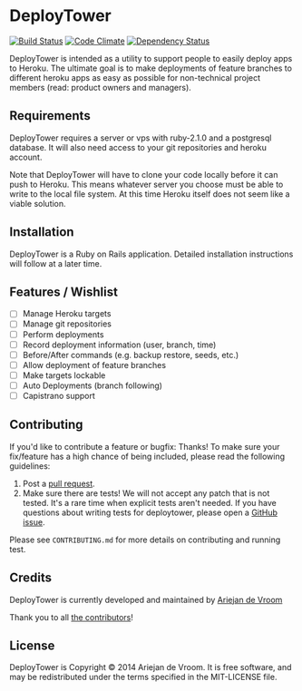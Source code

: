 # DeployTower 

[![Build Status](https://travis-ci.org/ariejan/deploytower.png?branch=master)](https://travis-ci.org/ariejan/deploytower) [![Code Climate](https://codeclimate.com/github/ariejan/deploytower.png)](https://codeclimate.com/github/ariejan/deploytower) [![Dependency Status](https://gemnasium.com/ariejan/deploytower.png)](https://gemnasium.com/ariejan/deploytower)

DeployTower is intended as a utility to support people to easily deploy apps to Heroku. The ultimate goal
is to make deployments of feature branches to different heroku apps as easy as possible for non-technical
project members (read: product owners and managers).

## Requirements

DeployTower requires a server or vps with ruby-2.1.0 and a postgresql database. It will also need access to 
your git repositories and heroku account.

Note that DeployTower will have to clone your code locally before it can push to Heroku. This means whatever
server you choose must be able to write to the local file system. At this time Heroku itself does not seem 
like a viable solution.

## Installation

DeployTower is a Ruby on Rails application. Detailed installation instructions will follow at a later time.

## Features / Wishlist

 - [ ] Manage Heroku targets
 - [ ] Manage git repositories
 - [ ] Perform deployments
 - [ ] Record deployment information (user, branch, time)
 - [ ] Before/After commands (e.g. backup restore, seeds, etc.)
 - [ ] Allow deployment of feature branches
 - [ ] Make targets lockable
 - [ ] Auto Deployments (branch following)
 - [ ] Capistrano support

## Contributing

If you'd like to contribute a feature or bugfix: Thanks! To make sure your
fix/feature has a high chance of being included, please read the following
guidelines:

1. Post a [pull request](https://github.com/ariejan/deploytower/compare/).
2. Make sure there are tests! We will not accept any patch that is not tested.
   It's a rare time when explicit tests aren't needed. If you have questions
   about writing tests for deploytower, please open a
   [GitHub issue](https://github.com/ariejan/deploytower/issues/new).

Please see `CONTRIBUTING.md` for more details on contributing and running test.

## Credits

DeployTower is currently developed and maintained by [Ariejan de Vroom](http://ariejan.net)

Thank you to all [the contributors](https://github.com/ariejan/deploytower/contributors)!

## License

DeployTower is Copyright © 2014 Ariejan de Vroom. It is free software, and may be
redistributed under the terms specified in the MIT-LICENSE file.
